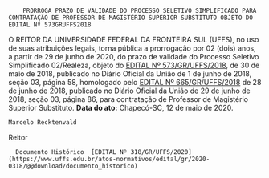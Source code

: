         PRORROGA PRAZO DE VALIDADE DO PROCESSO SELETIVO SIMPLIFICADO PARA CONTRATAÇÃO DE PROFESSOR DE MAGISTÉRIO SUPERIOR SUBSTITUTO OBJETO DO EDITAL Nº 573GRUFFS2018  

 O REITOR DA UNIVERSIDADE FEDERAL DA FRONTEIRA SUL (UFFS), no uso de suas atribuições legais, torna pública a prorrogação por 02 (dois) anos, a partir de 29 de junho de 2020, do prazo de validade do Processo Seletivo Simplificado 02/Realeza, objeto do [EDITAL Nº 573/GR/UFFS/2018](https://www.uffs.edu.br/atos-normativos/edital/gr/2018-0573), de 30 de maio de 2018, publicado no Diário Oficial da União de 1 de junho de 2018, seção 03, página 58, homologado pelo [EDITAL Nº 665/GR/UFFS/2018](https://www.uffs.edu.br/atos-normativos/edital/gr/2018-0665) de 28 de junho de 2018, publicado no Diário Oficial da União de 29 de junho de 2018, seção 03, página 86, para contratação de Professor de Magistério Superior Substituto.        **Data do ato:** Chapecó-SC, 12 de maio de 2020.   
 

    Marcelo Recktenvald   
 Reitor 

      Documento Histórico  [EDITAL Nº 318/GR/UFFS/2020](https://www.uffs.edu.br/atos-normativos/edital/gr/2020-0318/@@download/documento_historico)     
      